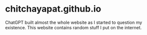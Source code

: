 # chitchayapat.github.io

ChatGPT built almost the whole website as I started to question my existence. This website contains random stuff I put on the internet.
